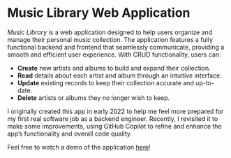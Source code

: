 # Music Library Web Application

*Music Library* is a web application designed to help users organize and manage their personal music collection. The application features a fully functional backend and frontend that seamlessly communicate, providing a smooth and efficient user experience. With CRUD functionality, users can:
* **Create** new artists and albums to build and expand their collection.
* **Read** details about each artist and album through an intuitive interface.
* **Update** existing records to keep their collection accurate and up-to-date.
* **Delete** artists or albums they no longer wish to keep.

I originally created this app in early 2022 to help me feel more prepared for my first real software job as a backend engineer. Recently, I revisited it to make some improvements, using GitHub Copilot to refine and enhance the app’s functionality and overall code quality.

Feel free to watch a demo of the application [here](https://drive.google.com/file/d/17tysPXvlvcPFj3Ry_MMTgoGsHSXxm1EB/view?usp=drive_link)!